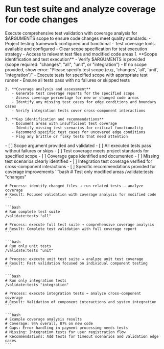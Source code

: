# Run test suite and analyze coverage for code changes

<instructions>
  <context>
    Execute comprehensive test validation with coverage analysis for $ARGUMENTS scope to ensure code changes meet quality standards.
  </context>

  <requirements>
    - Project testing framework configured and functional
    - Test coverage tools available and configured
    - Clear scope specification for test execution strategy
    - Access to relevant test files and modified code areas
  </requirements>

  <execution>
    1. **Scope identification and test execution**
       - Verify $ARGUMENTS is provided (scope required: "changes", "all", "unit", or "integration")
       - If no scope provided, show error: "Please specify test scope (e.g., 'changes', 'all', 'unit', 'integration')"
       - Execute tests for specified scope with appropriate test runner
       - Ensure all tests pass with no failures or skipped tests

    2. **Coverage analysis and assessment**
       - Generate test coverage reports for the specified scope
       - Assess coverage percentage for new or changed code areas
       - Identify any missing test cases for edge conditions and boundary cases
       - Verify integration tests cover cross-component interactions

    3. **Gap identification and recommendations**
       - Document areas with insufficient test coverage
       - Identify missing test scenarios for critical functionality
       - Recommend specific test cases for uncovered edge conditions
       - Flag any brittle or flaky tests that need attention
  </execution>

  <validation>
    - [ ] Scope argument provided and validated
    - [ ] All executed tests pass without failures or skips
    - [ ] Test coverage meets project standards for specified scope
    - [ ] Coverage gaps identified and documented
    - [ ] Missing test scenarios clearly identified
    - [ ] Integration test coverage verified for cross-component interactions
    - [ ] Specific recommendations provided for coverage improvements
  </validation>

  <examples>
    ```bash
    # Test only modified areas
    /validate:tests "changes"

    # Process: identify changed files → run related tests → analyze coverage
    # Result: Focused validation with coverage analysis for modified code
    ```

    ```bash
    # Run complete test suite
    /validate:tests "all"

    # Process: execute full test suite → comprehensive coverage analysis
    # Result: Complete test validation with full coverage report
    ```

    ```bash
    # Run only unit tests
    /validate:tests "unit"

    # Process: execute unit test suite → analyze unit test coverage
    # Result: Fast validation focused on individual component testing
    ```

    ```bash
    # Run only integration tests
    /validate:tests "integration"

    # Process: execute integration tests → analyze cross-component coverage
    # Result: Validation of component interactions and system integration
    ```

    ```bash
    # Example coverage analysis results
    # Coverage: 94% overall, 87% on new code
    # Gaps: Error handling in payment processing needs tests
    # Missing: Integration tests for user registration flow
    # Recommendations: Add tests for timeout scenarios and validation edge cases
    ```
  </examples>
</instructions>
